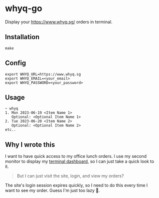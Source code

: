 # whyq-go
Display your https://www.whyq.sg/ orders in terminal.

## Installation
```shell
make
```

## Config
```shell
export WHYQ_URL=https://www.whyq.sg
export WHYQ_EMAIL=<your_email>
export WHYQ_PASSWORD=<your_password>
```

## Usage
```shell
~ whyq
1. Mon 2023-06-19 <Item Name 1>
   Optional: <Optional Item Name 1>
2. Tue 2023-06-20 <Item Name 2>
   Optional: <Optional Item Name 2>
etc..
```

## Why I wrote this
I want to have quick access to my office lunch orders. 
I use my second monitor to display my [terminal dashboard](https://github.com/wtfutil/wtf), 
so I can just take a quick look to it. 

> But I can just visit the site, login, and view my orders?

The site's login session expires quickly, so I need to do this every time I want to see my order.
Guess I'm just too lazy 🤷.
